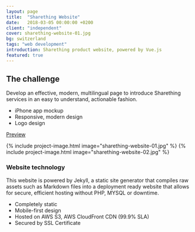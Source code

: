 ```yaml
---
layout: page
title:  "Sharething Website"
date:   2018-03-05 00:00:00 +0200
client: "independent"
cover: sharething-website-01.jpg
bg: switzerland
tags: "web development"
introduction: Sharething product website, powered by Vue.js
featured: true
---
```


## The challenge

Develop an effective, modern, multilingual page to introduce Sharething services in an easy to understand, actionable fashion.

- iPhone app mockup
- Responsive, modern design
- Logo design

[Preview](http://sharething.ir/)

{% include project-image.html image="sharething-website-01.jpg" %}
{% include project-image.html image="sharething-website-02.jpg" %}

### Website technology

This website is powered by Jekyll, a static site generator that compiles raw assets such as Markdown files into a deployment ready website that allows for secure, efficient hosting without PHP, MYSQL or downtime.

- Completely static
- Mobile-first design
- Hosted on AWS S3, AWS CloudFront CDN (99.9% SLA)
- Secured by SSL Certificate
